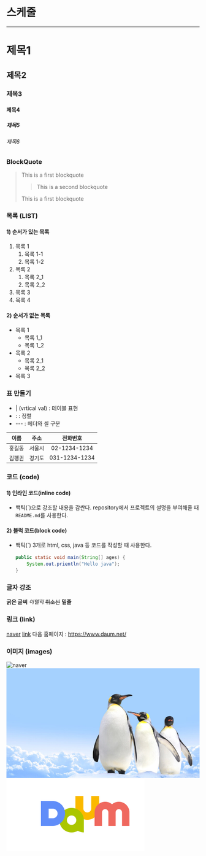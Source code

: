 # 스케줄

---

# 제목1

## 제목2

### 제목3

#### 제목4

##### 제목5

###### 제목6

### BlockQuote

> This is a first blockquote
>
>> This is a second blockquote
>
> This is a first blockquote

### 목록 (LIST)
#### 1) 순서가 있는 목록
1. 목록 1
    1. 목록 1-1
    2. 목록 1-2
2. 목록 2
    1. 목록 2_1
    2. 목록 2_2
3. 목록 3
4. 목록 4

#### 2) 순서가 없는 목록
- 목록 1
    - 목록 1_1
    - 목록 1_2
- 목록 2
    - 목록 2_1
    - 목록 2_2
- 목록 3

### 표 만들기

- | (vrtical val) : 테이블 표현
- : : 정렬
- --- : 헤더와 셀 구분

|이름|주소|전화번호|
|:--:|:--:|:--:|
|홍길동|서울시|02-1234-1234|
|김펭귄|경기도|031-1234-1234|

### 코드 (code)
#### 1) 인라인 코드(inline code)
- 백틱(\`)으로 강조할 내용을 감싼다.
    repository에서 프로젝트의 설명을 부여해줄 때 `README.md`를 사용한다.

#### 2) 블럭 코드(block code)
- 백틱(\`) 3개로 html, css, java 등 코드를 작성할 때 사용한다.

    ``` java
    public static void main(String[] ages) {
        System.out.prientln("Hello java");
    }
    ```

### 글자 강조

**굵은 글씨**
_이텔릭_
~~취소선~~
__밑줄__

### 링크 (link)

[naver](https://www.naver.com/)
[link](a.txt)
다음 홈페이지 : <https://www.daum.net/>

### 이미지 (images)
![naver](https://ssl.pstatic.net/melona/libs/1425/1425841/53c2b0e9ae2be7d850fe_20221206101103180.jpg)
![box](./images/penguin.jpg)
[![daum](./images/daum.png)](https://www.daum.net/)
